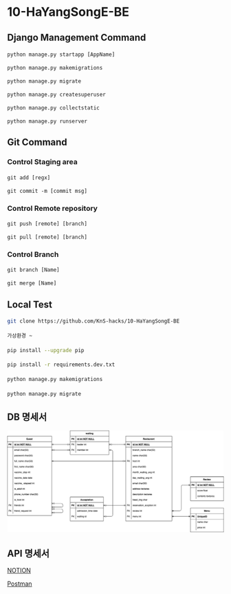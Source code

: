 # 10-HaYangSongE-BE



## Django Management Command

`
python manage.py startapp [AppName]
`

`
python manage.py makemigrations
`

`python manage.py migrate
`

`python manage.py createsuperuser
`

`python manage.py collectstatic
`

`python manage.py runserver
`

## Git Command

### Control Staging area
`
git add [regx]
`

`
git commit -m [commit msg]
`

### Control Remote repository
`
git push [remote] [branch]
`

`git pull [remote] [branch]`  

### Control Branch

`
git branch [Name]
`

`
git merge [Name]
`

## Local Test

```bash
git clone https://github.com/KnS-hacks/10-HaYangSongE-BE

가상환경 ~

pip install --upgrade pip

pip install -r requirements.dev.txt

python manage.py makemigrations

python manage.py migrate
```

## DB 명세서
![DB 명세서](./res/erdV0.5.drawio.png)

## API 명세서
[NOTION](https://www.notion.so/API-2b18be0c61c3464e996b991676b87c82)

[Postman](https://www.postman.com/bold-satellite-818814/workspace/vacstage/overview)
